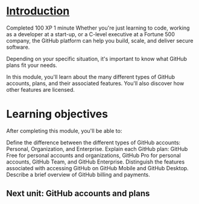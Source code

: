 # [Introduction](https://learn.microsoft.com/en-us/training/modules/github-introduction-products/1-introduction)
Completed
100 XP
1 minute
Whether you're just learning to code, working as a developer at a start-up, or a C-level executive at a Fortune 500 company, the GitHub platform can help you build, scale, and deliver secure software.

Depending on your specific situation, it's important to know what GitHub plans fit your needs.

In this module, you'll learn about the many different types of GitHub accounts, plans, and their associated features. You'll also discover how other features are licensed.

# Learning objectives
After completing this module, you'll be able to:

Define the difference between the different types of GitHub accounts: Personal, Organization, and Enterprise.
Explain each GitHub plan: GitHub Free for personal accounts and organizations, GitHub Pro for personal accounts, GitHub Team, and GitHub Enterprise.
Distinguish the features associated with accessing GitHub on GitHub Mobile and GitHub Desktop.
Describe a brief overview of GitHub billing and payments.
## Next unit: GitHub accounts and plans

